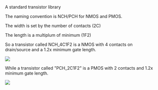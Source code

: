 

A standard transistor library

The naming convention is NCH/PCH for NMOS and PMOS.

The width is set by the number of contacts (2C)

The length is a multiplum of minimum (1F2)

So a transistor called NCH_4C1F2 is a NMOS with 4 contacts on drain/source
and a 1.2x minimum gate length.

![](media/JNWATR_NCH_2C1F2.svg)

While a transistor called "PCH_2C1F2" is a PMOS with 2 contacts and 1.2x minimum
gate length.

![](media/JNWATR_NCH_2C5F0.svg)



